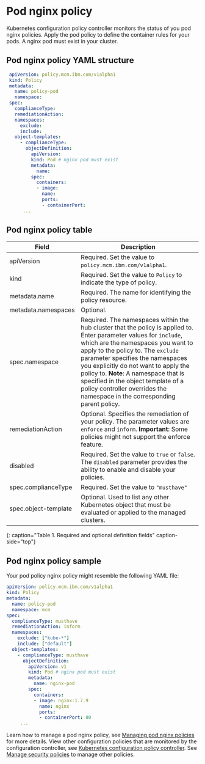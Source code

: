 # Pod nginx policy

Kubernetes configuration policy controller monitors the status of you pod nginx policies. Apply the pod policy to define the container rules for your pods. A nginx pod must exist in your cluster.

## Pod nginx policy YAML structure

  ```yaml
   apiVersion: policy.mcm.ibm.com/v1alpha1
   kind: Policy
   metadata:
     name: policy-pod
     namespace:
   spec:
     complianceType:
     remediationAction:
     namespaces:
       exclude:
       include:
     object-templates:
       - complianceType:
         objectDefinition:
           apiVersion:
           kind: Pod # nginx pod must exist
           metadata:
             name:
           spec:
             containers:
             - image:
               name:
               ports:
               - containerPort:
        ...
   ```
   
## Pod nginx policy table
 <!--this is just a place holder until i revise the parameters, focusing on the format right now-->
 
| Field | Description |
| -- | -- |
| apiVersion | Required. Set the value to `policy.mcm.ibm.com/v1alpha1`. <!--current place holder until this info is updated--> |
| kind | Required. Set the value to `Policy` to indicate the type of policy. |
| metadata.name | Required. The name for identifying the policy resource. |
| metadata.namespaces | Optional. |
| spec.namespace | Required. The namespaces within the hub cluster that the policy is applied to. Enter parameter values for `include`, which are the namespaces you want to apply to the policy to. The `exclude` parameter specifies the namespaces you explicitly do not want to apply the policy to. **Note**: A namespace that is specified in the object template of a policy controller overrides the namespace in the corresponding parent policy. |
| remediationAction | Optional. Specifies the remediation of your policy. The parameter values are `enforce` and `inform`. **Important**: Some policies might not support the enforce feature. |
| disabled | Required. Set the value to `true` or `false`. The `disabled` parameter provides the ability to enable and disable your policies. |
| spec.complianceType | Required. Set the value to `"musthave"` |
| spec.object-template | Optional. Used to list any other Kubernetes object that must be evaluated or applied to the managed clusters. |
{: caption="Table 1. Required and optional definition fields" caption-side="top"}

## Pod nginx policy sample

Your pod policy nginx policy might resemble the following YAML file:

   ```yaml
   apiVersion: policy.mcm.ibm.com/v1alpha1
   kind: Policy
   metadata:
     name: policy-pod
     namespace: mcm 
   spec:
     complianceType: musthave
     remediationAction: inform
     namespaces:
       exclude: ["kube-*"]
       include: ["default"]
     object-templates:
       - complianceType: musthave
         objectDefinition:
           apiVersion: v1
           kind: Pod # nginx pod must exist
           metadata:
             name: nginx-pod
           spec:
             containers:
             - image: nginx:1.7.9
               name: nginx
               ports:
               - containerPort: 80
        ...
   ```

Learn how to manage a pod nginx policy, see [Managing pod nginx policies](create_nginx_policy.md) for more details. View other configuration policies that are monitored by the configuration controller, see [Kubernetes configuration policy controller](config_policy_ctrl.md). See [Manage security policies](manage_policy_overview.md) to manage other policies.
